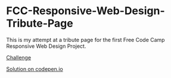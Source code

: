 # FCC-Responsive-Web-Design-Tribute-Page

This is my attempt at a tribute page for the first Free Code Camp Responsive Web Design Project.

[Challenge](https://www.freecodecamp.org/learn/responsive-web-design/responsive-web-design-projects/build-a-tribute-page)

[Solution on codepen.io](https://codepen.io/CraigL1971/pen/xxOebyQ)
